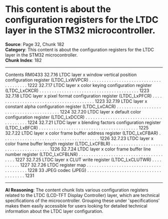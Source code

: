 # This content is about the configuration registers for the LTDC layer in the STM32 microcontroller.

**Source**: Page 32, Chunk 182  
**Category**: This content is about the configuration registers for the LTDC layer in the STM32 microcontroller.  
**Chunk Index**: 182

---

Contents RM0433
32.7.16 LTDC layer x window vertical position configuration register
(LTDC_LxWVPCR) . . . . . . . . . . . . . . . . . . . . . . . . . . . . . . . . . . . . . . 1222
32.7.17 LTDC layer x color keying configuration register
(LTDC_LxCKCR) . . . . . . . . . . . . . . . . . . . . . . . . . . . . . . . . . . . . . . . . 1223
32.7.18 LTDC layer x pixel format configuration register
(LTDC_LxPFCR) . . . . . . . . . . . . . . . . . . . . . . . . . . . . . . . . . . . . . . . . 1223
32.7.19 LTDC layer x constant alpha configuration register
(LTDC_LxCACR) . . . . . . . . . . . . . . . . . . . . . . . . . . . . . . . . . . . . . . . . 1224
32.7.20 LTDC layer x default color configuration register
(LTDC_LxDCCR) . . . . . . . . . . . . . . . . . . . . . . . . . . . . . . . . . . . . . . . . 1224
32.7.21 LTDC layer x blending factors configuration register
(LTDC_LxBFCR) . . . . . . . . . . . . . . . . . . . . . . . . . . . . . . . . . . . . . . . . 1225
32.7.22 LTDC layer x color frame buffer address register
(LTDC_LxCFBAR) . . . . . . . . . . . . . . . . . . . . . . . . . . . . . . . . . . . . . . . 1226
32.7.23 LTDC layer x color frame buffer length register
(LTDC_LxCFBLR) . . . . . . . . . . . . . . . . . . . . . . . . . . . . . . . . . . . . . . . 1226
32.7.24 LTDC layer x color frame buffer line number register
(LTDC_LxCFBLNR) . . . . . . . . . . . . . . . . . . . . . . . . . . . . . . . . . . . . . . 1227
32.7.25 LTDC layer x CLUT write register (LTDC_LxCLUTWR) . . . . . . . . . . 1227
32.7.26 LTDC register map . . . . . . . . . . . . . . . . . . . . . . . . . . . . . . . . . . . . . . . 1228
33 JPEG codec (JPEG) . . . . . . . . . . . . . . . . . . . . . . . . . . . . . . . . . . . . . . 1231

---

**AI Reasoning**: The content chunk lists various configuration registers related to the LTDC (LCD-TFT Display Controller) layer, which are technical specifications of the microcontroller. Grouping these under 'specifications' makes them easily accessible for users looking for detailed technical information about the LTDC layer configuration.
